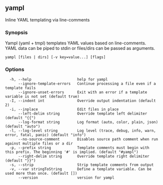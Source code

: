 ## yampl

Inline YAML templating via line-comments

### Synopsis

Yampl (yaml + tmpl) templates YAML values based on line-comments.
YAML data can be piped to stdin or files/dirs can be passed as arguments.

```
yampl [files | dirs] [-v key=value...] [flags]
```

### Options

```
  -h, --help                     help for yampl
      --ignore-template-errors   Continue processing a file even if a template fails
      --ignore-unset-errors      Exit with an error if a template variable is not set (default true)
  -I, --indent int               Override output indentation (default 2)
  -i, --inplace                  Edit files in place
      --left-delim string        Override template left delimiter (default "{{")
      --log-format string        Log format (auto, color, plain, json) (default "auto")
  -l, --log-level string         Log level (trace, debug, info, warn, error, fatal, panic) (default "info")
      --no-source-comment        Disables source path comment when run against multiple files or a dir
  -p, --prefix string            Template comments must begin with this prefix. The beginning '#' is implied. (default "#yampl")
      --right-delim string       Override template right delimiter (default "}}")
  -s, --strip                    Strip template comments from output
  -v, --var stringToString       Define a template variable. Can be used more than once. (default [])
      --version                  version for yampl
```

